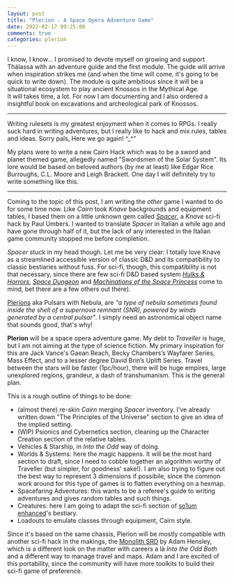 ```yaml
---
layout: post
title: "Plerion - A Space Opera Adventure Game"
date: 2022-02-17 09:25:00
comments: true
categories: plerion
---
```


I know, I know... I promised to devote myself on growing and support Thálassa with an adventure guide and the first module. The guide will arrive when inspiration strikes me (and when the time will come, it's going to be quick to write down). The module is quite ambitious since it will be a situational ecosystem to play ancient Knossos in the Mythical Age.  
It will takes time, a lot. For now I am documenting and I also ordered a insightful book on excavations and archeological park of Knossos.

---

Writing rulesets is my greatest enjoyment when it comes to RPGs. I really suck hard in writing adventures, but I really like to hack and mix rules, tables and ideas. Sorry pals, Here we go again! ^_^"

My plans were to write a new Cairn Hack which was to be a sword and planet themed game, allegedly named "Swordsmen of the Solar System". Its lore would be based on beloved authors (by me at least) like Edgar Rice Burroughs, C.L. Moore and Leigh Brackett. One day I will definitely try to write something like this.

---

Coming to the topic of this post, I am writing the *other* game I wanted to do for some time now. Like *Cairn* took *Knave* backgrounds and equipment tables, I based them on a little unknown gem called [*Spacer*](https://3rddog.itch.io/spacer-v2), a *Knave* sci-fi hack by Paul Umbers. I wanted to translate *Spacer* in Italian a while ago and have gone through half of it, but the lack of any interested in the Italian game community stopped me before completion.

*Spacer* stuck in my head though. Let me be very clear: I totally love Knave as a streamlined accessible version of classic D&D and its compatibility to classic bestiaries without fuss. For sci-fi, though, this compatibility is not that necessary, since there are few sci-fi D&D based system [*Hulks & Horrors*](https://www.drivethrurpg.com/product/111781/Hulks-and-Horrors--Basic-Black-Edition), [*Space Dungeon*](https://www.drivethrurpg.com/product/271279/SPACE-DUNGEON-Book-I-Starsailors-and-Psionics) and [*Machinations of the Space Princess*](https://www.drivethrurpg.com/product/116412/Machinations-of-the-Space-Princess) come to mind, bet there are a few others out there).

[Plerions](https://en.wikipedia.org/wiki/Pulsar_wind_nebula) aka Pulsars with Nebula, are *"a type of nebula sometimes found inside the shell of a supernova remnant (SNR), powered by winds generated by a central pulsar"*. I simply need an astronomical object name that sounds good, that's why!

**Plerion** will be a space opera adventure game. My debt to *Traveller* is huge, but I am not aiming at the type of science fiction. My primary inspiration for this are Jack Vance's Gaean Reach, Becky Chambers’s Wayfarer Series, Mass Effect, and to a lesser degree David Brin’s Uplift Series. Travel between the stars will be faster (1pc/hour), there will be huge empires, large unexplored regions, grandeur, a dash of transhumanism. This is the general plan.

This is a rough outline of things to be done:

- (almost there) re-skin *Cairn* merging *Spacer* inventory. I've already written down "The Principles of the Universe" section to give an idea of the implied setting.
- (WIP) Psionics and Cybernetics section, cleaning up the Character Creation section of the relative tables.
- Vehicles & Starship, in *Into the Odd* way of doing.
- Worlds & Systems: here the magic happens. It will be the most hard section to draft, since I need to cobble together an algorithm worthy of Traveller (but simpler, for goodness' sake!). I am also trying to figure out the best way to represent 3 dimensions if possibile, since the common work around for this type of games is to flatten everything on a hexmap.
- Spacefaring Adventures: this wants to be a referee's guide to writing adventures and gives random tables and such things.
- Creatures: here I am going to adapt the sci-fi section of [so1um enhanced](https://so1umenhanced.zeruhur.space/)'s bestiary.
- Loadouts to emulate classes through equipment, Cairn style.

Since it's based on the same chassis, Plerion will be mostly compatible with another sci-fi hack in the makings, the [Monolith SRD](https://adam-hensley.github.io/Monolith/) by Adam Hensley, which is a different look on the matter with careers a là *Into the Odd Both* and a different way to manage travel and maps. Adam and I are excited of this portability, since the community will have more toolkits to build their sci-fi game of preference.